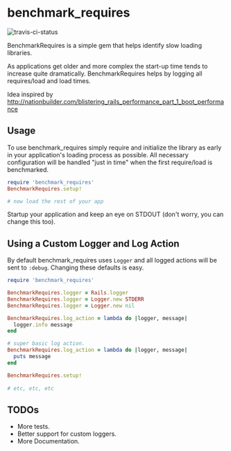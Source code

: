 benchmark_requires
==================

![travis-ci-status](https://travis-ci.org/binarycleric/benchmark_requires.svg?branch=master)

BenchmarkRequires is a simple gem that helps identify slow loading libraries.

As applications get older and more complex the start-up time tends to increase 
quite dramatically. BenchmarkRequires helps by logging all requires/load and 
load times.

Idea inspired by http://nationbuilder.com/blistering_rails_performance_part_1_boot_performance

## Usage

To use benchmark_requires simply require and initialize the library as early in
your application's loading process as possible. All necessary configuration will 
be handled "just in time" when the first require/load is benchmarked.

```ruby
require 'benchmark_requires'
BenchmarkRequires.setup!

# now load the rest of your app
```

Startup your application and keep an eye on STDOUT (don't worry, you can
change this too).

## Using a Custom Logger and Log Action

By default benchmark_requires uses `Logger` and all logged actions will be sent
to `:debug`. Changing these defaults is easy. 
 
```ruby
require 'benchmark_requires'

BenchmarkRequires.logger = Rails.logger
BenchmarkRequires.logger = Logger.new STDERR
BenchmarkRequires.logger = Logger.new nil

BenchmarkRequires.log_action = lambda do |logger, message|
  logger.info message
end

# super basic log action.
BenchmarkRequires.log_action = lambda do |logger, message|
  puts message
end

BenchmarkRequires.setup!
 
# etc, etc, etc
```

## TODOs

* More tests. 
* Better support for custom loggers.
* More Documentation.
